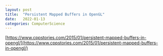 ```yaml
---
layout: post
title:  "Persistent Mapped Buffers in OpenGL"
date:   2022-01-13
categories: ComputerScience
---
```


[https://www.cppstories.com/2015/01/persistent-mapped-buffers-in-opengl/](https://www.cppstories.com/2015/01/persistent-mapped-buffers-in-opengl/)